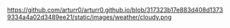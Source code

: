 https://github.com/arturr0/arturr0.github.io/blob/317323b17e883d408d13739334a4a02d3489ee21/static/images/weather/cloudy.png
